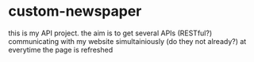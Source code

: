 # custom-newspaper
this is my API project. the aim is to get several APIs (RESTful?) communicating with my website simultainiously (do they not already?) at everytime the page is refreshed